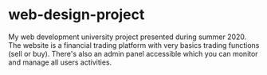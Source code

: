 # web-design-project
My web development university project presented during summer 2020. The website is a financial trading platform with very basics trading functions (sell or buy). There's also an admin panel accessible which you can monitor and manage all users activities.
